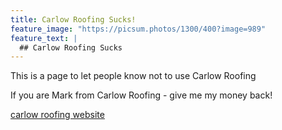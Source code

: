 ```yaml
---
title: Carlow Roofing Sucks!
feature_image: "https://picsum.photos/1300/400?image=989"
feature_text: |
  ## Carlow Roofing Sucks
---
```


This is a page to let people know not to use Carlow Roofing

If you are Mark from Carlow Roofing - give me my money back!

[carlow roofing website](https://www.carlowroofing.ie/)
